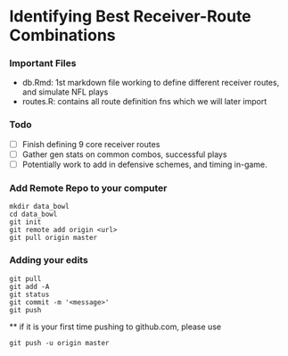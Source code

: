 # Identifying Best Receiver-Route Combinations

### Important Files
- db.Rmd: 1st markdown file working to define different receiver routes, and simulate NFL plays
- routes.R: contains all route definition fns which we will later import

### Todo
- [ ] Finish defining 9 core receiver routes
- [ ] Gather gen stats on common combos, successful plays
- [ ] Potentially work to add in defensive schemes, and timing in-game.

### Add Remote Repo to your computer
```
mkdir data_bowl
cd data_bowl
git init
git remote add origin <url>
git pull origin master
```

### Adding your edits
```
git pull
git add -A
git status
git commit -m '<message>'
git push
```
** if it is your first time pushing to github.com, please use
```
git push -u origin master
```

